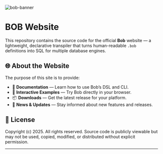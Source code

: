 ![bob-banner](https://github.com/user-attachments/assets/1b786ab4-99f7-4d29-a257-e44759189938)

# BOB Website

This repository contains the source code for the official **Bob** website — a lightweight, declarative transpiler that turns human-readable `.bob` definitions into SQL for multiple database engines.

## 🌐 About the Website

The purpose of this site is to provide:

- 📖 **Documentation** — Learn how to use Bob’s DSL and CLI.
- 🧪 **Interactive Examples** — Try Bob directly in your browser.
- 📦 **Downloads** — Get the latest release for your platform.
- 📰 **News & Updates** — Stay informed about new features and releases.

## 📜 License

Copyright (c) 2025.
All rights reserved.
Source code is publicly viewable but may not be used, copied, modified, or distributed without explicit permission.

---
